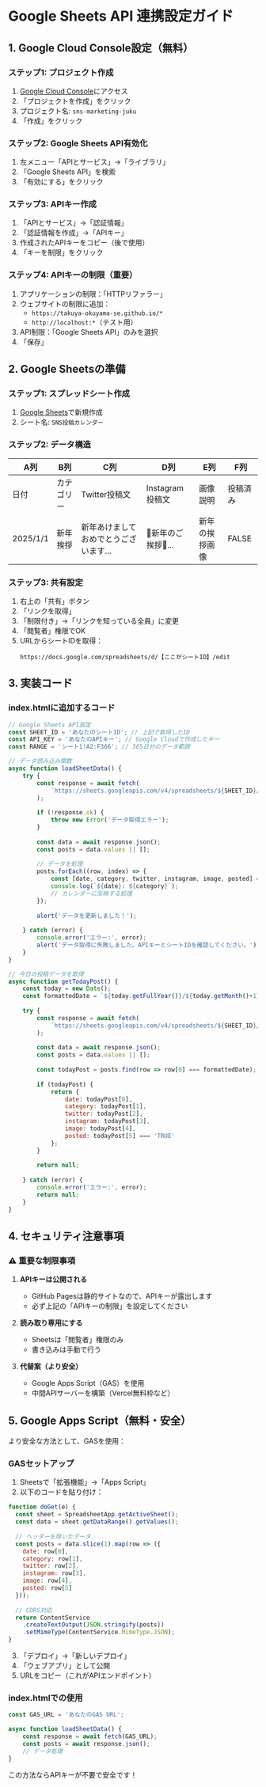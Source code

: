# Google Sheets API 連携設定ガイド

## 1. Google Cloud Console設定（無料）

### ステップ1: プロジェクト作成
1. [Google Cloud Console](https://console.cloud.google.com/)にアクセス
2. 「プロジェクトを作成」をクリック
3. プロジェクト名: `sns-marketing-juku`
4. 「作成」をクリック

### ステップ2: Google Sheets API有効化
1. 左メニュー「APIとサービス」→「ライブラリ」
2. 「Google Sheets API」を検索
3. 「有効にする」をクリック

### ステップ3: APIキー作成
1. 「APIとサービス」→「認証情報」
2. 「認証情報を作成」→「APIキー」
3. 作成されたAPIキーをコピー（後で使用）
4. 「キーを制限」をクリック

### ステップ4: APIキーの制限（重要）
1. アプリケーションの制限：「HTTPリファラー」
2. ウェブサイトの制限に追加：
   - `https://takuya-okuyama-se.github.io/*`
   - `http://localhost:*`（テスト用）
3. API制限：「Google Sheets API」のみを選択
4. 「保存」

## 2. Google Sheetsの準備

### ステップ1: スプレッドシート作成
1. [Google Sheets](https://sheets.google.com)で新規作成
2. シート名: `SNS投稿カレンダー`

### ステップ2: データ構造
| A列 | B列 | C列 | D列 | E列 | F列 |
|-----|-----|-----|-----|-----|-----|
| 日付 | カテゴリー | Twitter投稿文 | Instagram投稿文 | 画像説明 | 投稿済み |
| 2025/1/1 | 新年挨拶 | 新年あけましておめでとうございます... | 🎍新年のご挨拶🎍... | 新年の挨拶画像 | FALSE |

### ステップ3: 共有設定
1. 右上の「共有」ボタン
2. 「リンクを取得」
3. 「制限付き」→「リンクを知っている全員」に変更
4. 「閲覧者」権限でOK
5. URLからシートIDを取得：
   ```
   https://docs.google.com/spreadsheets/d/【ここがシートID】/edit
   ```

## 3. 実装コード

### index.htmlに追加するコード
```javascript
// Google Sheets API設定
const SHEET_ID = 'あなたのシートID'; // 上記で取得したID
const API_KEY = 'あなたのAPIキー'; // Google Cloudで作成したキー
const RANGE = 'シート1!A2:F366'; // 365日分のデータ範囲

// データ読み込み関数
async function loadSheetData() {
    try {
        const response = await fetch(
            `https://sheets.googleapis.com/v4/spreadsheets/${SHEET_ID}/values/${RANGE}?key=${API_KEY}`
        );
        
        if (!response.ok) {
            throw new Error('データ取得エラー');
        }
        
        const data = await response.json();
        const posts = data.values || [];
        
        // データを処理
        posts.forEach((row, index) => {
            const [date, category, twitter, instagram, image, posted] = row;
            console.log(`${date}: ${category}`);
            // カレンダーに反映する処理
        });
        
        alert('データを更新しました！');
        
    } catch (error) {
        console.error('エラー:', error);
        alert('データ取得に失敗しました。APIキーとシートIDを確認してください。');
    }
}

// 今日の投稿データを取得
async function getTodayPost() {
    const today = new Date();
    const formattedDate = `${today.getFullYear()}/${today.getMonth()+1}/${today.getDate()}`;
    
    try {
        const response = await fetch(
            `https://sheets.googleapis.com/v4/spreadsheets/${SHEET_ID}/values/${RANGE}?key=${API_KEY}`
        );
        
        const data = await response.json();
        const posts = data.values || [];
        
        const todayPost = posts.find(row => row[0] === formattedDate);
        
        if (todayPost) {
            return {
                date: todayPost[0],
                category: todayPost[1],
                twitter: todayPost[2],
                instagram: todayPost[3],
                image: todayPost[4],
                posted: todayPost[5] === 'TRUE'
            };
        }
        
        return null;
        
    } catch (error) {
        console.error('エラー:', error);
        return null;
    }
}
```

## 4. セキュリティ注意事項

### ⚠️ 重要な制限事項
1. **APIキーは公開される**
   - GitHub Pagesは静的サイトなので、APIキーが露出します
   - 必ず上記の「APIキーの制限」を設定してください

2. **読み取り専用にする**
   - Sheetsは「閲覧者」権限のみ
   - 書き込みは手動で行う

3. **代替案（より安全）**
   - Google Apps Script（GAS）を使用
   - 中間APIサーバーを構築（Vercel無料枠など）

## 5. Google Apps Script（無料・安全）

より安全な方法として、GASを使用：

### GASセットアップ
1. Sheetsで「拡張機能」→「Apps Script」
2. 以下のコードを貼り付け：

```javascript
function doGet(e) {
  const sheet = SpreadsheetApp.getActiveSheet();
  const data = sheet.getDataRange().getValues();
  
  // ヘッダーを除いたデータ
  const posts = data.slice(1).map(row => ({
    date: row[0],
    category: row[1],
    twitter: row[2],
    instagram: row[3],
    image: row[4],
    posted: row[5]
  }));
  
  // CORS対応
  return ContentService
    .createTextOutput(JSON.stringify(posts))
    .setMimeType(ContentService.MimeType.JSON);
}
```

3. 「デプロイ」→「新しいデプロイ」
4. 「ウェブアプリ」として公開
5. URLをコピー（これがAPIエンドポイント）

### index.htmlでの使用
```javascript
const GAS_URL = 'あなたのGAS URL';

async function loadSheetData() {
    const response = await fetch(GAS_URL);
    const posts = await response.json();
    // データ処理
}
```

この方法ならAPIキーが不要で安全です！